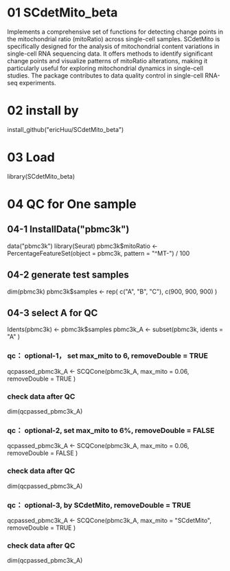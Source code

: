 # 01 SCdetMito_beta
Implements a comprehensive set of functions for detecting change points in the mitochondrial ratio (mitoRatio) across single-cell samples. SCdetMito is specifically designed for the analysis of mitochondrial content variations in single-cell RNA sequencing data. It offers methods to identify significant change points and visualize patterns of mitoRatio alterations, making it particularly useful for exploring mitochondrial dynamics in single-cell studies. The package contributes to data quality control in single-cell RNA-seq experiments.

# 02 install by
install_github("ericHuu/SCdetMito_beta")

# 03 Load
library(SCdetMito_beta)

# 04 QC for One sample 
## 04-1 InstallData("pbmc3k")
data("pbmc3k")
library(Seurat)
pbmc3k$mitoRatio <- PercentageFeatureSet(object = pbmc3k, pattern = "^MT-") / 100
## 04-2 generate test samples
dim(pbmc3k)
pbmc3k$samples <- rep(
    c("A", "B", "C"),
    c(900, 900, 900)
)
## 04-3 select A for QC
Idents(pbmc3k) <- pbmc3k$samples
pbmc3k_A <- subset(pbmc3k,
    idents = "A"
)
### qc： optional-1， set max_mito to 6, removeDouble = TRUE
qcpassed_pbmc3k_A <- SCQCone(pbmc3k_A,
    max_mito = 0.06,
    removeDouble = TRUE
)
### check data after QC
dim(qcpassed_pbmc3k_A)
### qc： optional-2, set max_mito to 6%, removeDouble = FALSE
qcpassed_pbmc3k_A <- SCQCone(pbmc3k_A,
    max_mito = 0.06,
    removeDouble = FALSE
)
### check data after QC
dim(qcpassed_pbmc3k_A)
### qc： optional-3, by SCdetMito, removeDouble = TRUE
qcpassed_pbmc3k_A <- SCQCone(pbmc3k_A,
    max_mito = "SCdetMito",
    removeDouble = TRUE
)
### check data after QC
dim(qcpassed_pbmc3k_A) 
